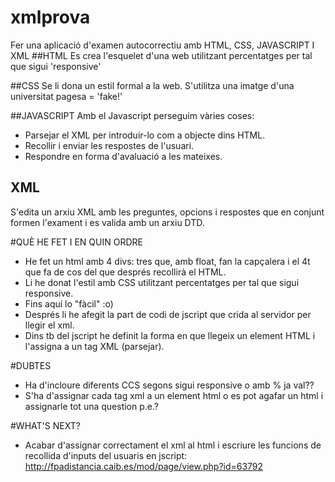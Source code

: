 # xmlprova
Fer una aplicació d'examen autocorrectiu amb HTML, CSS, JAVASCRIPT I XML
##HTML
Es crea l'esquelet d'una web utilitzant percentatges per tal que sigui 'responsive' 

##CSS
Se li dona un estil formal a la web. S'utilitza una imatge d'una universitat pagesa = 'fake!'

##JAVASCRIPT
Amb el Javascript perseguim vàries coses: 

* Parsejar el XML per introduir-lo com a objecte dins HTML.
* Recollir i enviar les respostes de l'usuari.
* Respondre en forma d'avaluació a les mateixes.

## XML
S'edita un arxiu XML amb les preguntes, opcions i respostes que en conjunt formen l'exament i es valida amb un arxiu DTD.


#QUÈ HE FET I EN QUIN ORDRE

* He fet un html amb 4 divs: tres que, amb float, fan la capçalera i el 4t que fa de cos del que després recollirà el HTML.
* Li he donat l'estil amb CSS utilitzant percentatges per tal que sigui responsive.
* Fins aquí lo "fàcil" :o)
* Després li he afegit la part de codi de jscript que crida al servidor per llegir el xml.
* Dins tb del jscript he definit la forma en que llegeix un element HTML i l'assigna a un tag XML (parsejar).




#DUBTES

* Ha d'incloure diferents CCS segons sigui responsive o amb % ja val??
* S'ha d'assignar cada tag xml  a un element html o es pot agafar un html i assignarle tot una question p.e.?

#WHAT'S NEXT?

* Acabar d'assignar correctament el xml al html i escriure les funcions de recollida d'inputs del usuaris en jscript:
http://fpadistancia.caib.es/mod/page/view.php?id=63792

